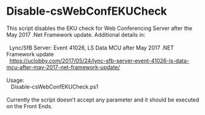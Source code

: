 # Disable-csWebConfEKUCheck

This script disables the EKU check for Web Conferencing Server after the May 2017 .Net Framework update. Additional details in:
<br/>
<br/>&nbsp;&nbsp;Lync/SfB Server: Event 41026, LS Data MCU after May 2017 .NET Framework update
<br/>&nbsp;&nbsp;https://uclobby.com/2017/05/24/lync-sfb-server-event-41026-ls-data-mcu-after-may-2017-net-framework-update/
<br/>
<br/>Usage:
<br/>&nbsp;&nbsp;
Disable-csWebConfEKUCheck.ps1
<br/>
<br/>Currently the script doesn’t accept any parameter and it should be executed on the Front Ends.
